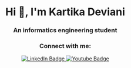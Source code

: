 <h1 align="center">Hi 👋, I'm Kartika Deviani</h1>
<h3 align="center">An informatics engineering student</h3>
<h3 align="center">Connect with me:</h3>
<div align="center" id="badges">
  <a href="https://www.linkedin.com/in/kartika-deviani-35732a225/">
    <img src="https://img.shields.io/badge/LinkedIn-blue?style=for-the-badge&logo=linkedin&logoColor=white" alt="LinkedIn Badge"/>
  </a>
  <a href="https://www.youtube.com/@devliezye">
    <img src="https://img.shields.io/badge/YouTube-red?style=for-the-badge&logo=youtube&logoColor=white" alt="Youtube Badge"/>
  </a>
</div>
</br>

<!-- [![spotify-github-profile](https://spotify-github-profile.vercel.app/api/view?uid=wfbbt3tpqz38rv3c415n47w2z&cover_image=true&theme=default&show_offline=false&background_color=121212&interchange=false)](https://github.com/kittinan/spotify-github-profile) -->

<!-- <p><img align="left" src="https://github-readme-stats.vercel.app/api/top-langs?username=kartikadev11&show_icons=true&theme=transparent" alt="kartikadev11" /></p> -->

<!-- <p>&nbsp;<img align="center" src="https://github-readme-stats.vercel.app/api?username=kartikadev11&show_icons=true&theme=transparent" alt="kartikadev11" /></p> -->
